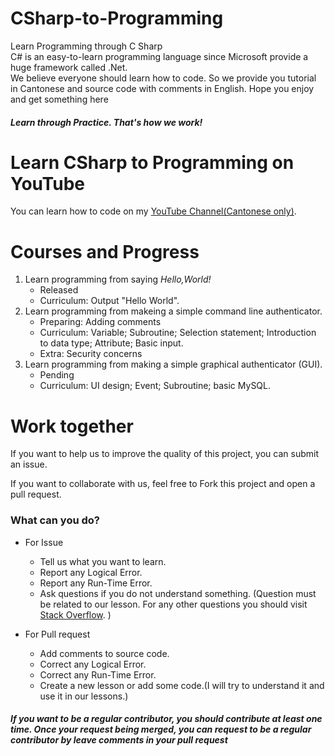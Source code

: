 # CSharp-to-Programming
Learn Programming through C Sharp<br/>
C# is an easy-to-learn programming language since Microsoft provide a huge framework called .Net.<br/>
We believe everyone should learn how to code. So we provide you tutorial in Cantonese and source code with comments in English. Hope you enjoy and get something here
##### Learn through Practice. That's how we work!

# Learn CSharp to Programming on YouTube
You can learn how to code on my [YouTube Channel(Cantonese only)](https://www.youtube.com/channel/UC6Iq09aXkqDZr2FmxA21SKA).

# Courses and Progress
1. Learn programming from saying *Hello,World!*
   * Released
   * Curriculum: Output "Hello World".
2. Learn programming from makeing a simple command line authenticator.
   * Preparing: Adding comments
   * Curriculum: Variable; Subroutine; Selection statement; Introduction to data type; Attribute; Basic input.
   * Extra: Security concerns
3. Learn programming from making a simple graphical authenticator (GUI).
   * Pending
   * Curriculum: UI design; Event; Subroutine; basic MySQL.

# Work together
If you want to help us to improve the quality of this project, you can submit an issue.

If you want to collaborate with us, feel free to Fork this project and open a pull request. 

### What can you do?
* For Issue
  * Tell us what you want to learn.
  * Report any Logical Error.
  * Report any Run-Time Error.
  * Ask questions if you do not understand something. (Question must be related to our lesson. For any other questions you should visit [Stack Overflow](https://stackoverflow.com/). )
  
* For Pull request
  * Add comments to source code.
  * Correct any Logical Error.
  * Correct any Run-Time Error.
  * Create a new lesson or add some code.(I will try to understand it and use it in our lessons.)
##### If you want to be a regular contributor, you should contribute at least one time. Once your request being merged, you can request to be a regular contributor by leave comments in your pull request
